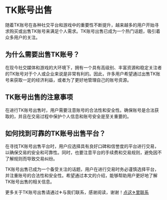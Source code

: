 # TK账号出售

随着TK账号在各种社交平台和游戏中的重要性不断提升，越来越多的用户开始寻求购买或出售TK账号来满足个人需求。TK账号出售已成为一个热门话题，吸引着众多用户的关注。

## 为什么需要出售TK账号？

在现今社交媒体和游戏的大环境下，拥有一个具有高级别、丰富资源和稳定关注者的TK账号对于个人或企业来说是非常有利的。因此，许多用户希望通过出售TK账号来获取一定的经济利益，或者为了更好地管理自己的账号资源。

## TK账号出售的注意事项

在进行TK账号出售时，用户需要注意账号的合法性和安全性。确保账号是合法获取的，并且在交易过程中保护个人信息和账号安全是至关重要的。

## 如何找到可靠的TK账号出售平台？

在寻找TK账号出售平台时，用户应选择具有良好口碑和信誉度的平台进行交易，以确保交易的安全和可靠性。同时，也要注意平台的手续费和交易规则，避免因不了解规则而导致交易纠纷。

TK账号出售已成为一个备受关注的话题，用户在进行交易时务必谨慎选择平台，并注重账号的合法性和安全性。希望通过本文的介绍，能够帮助用户更好地了解TK账号出售的相关信息。

更多关于TK账号出售请通过✈与我们联系，感谢阅读，谢谢！[点这✈里联系](https://sms.k02.cc)
